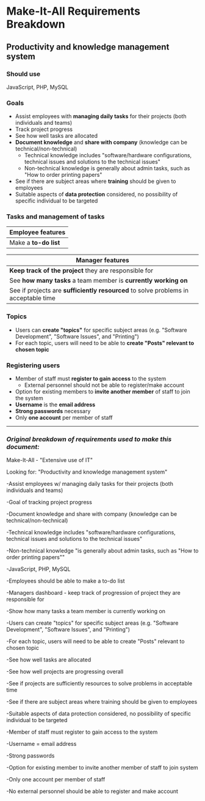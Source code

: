 # **Make-It-All Requirements Breakdown**

## **Productivity and knowledge management system**

### Should use

JavaScript, PHP, MySQL

### Goals

- Assist employees with **managing daily tasks** for their projects (both individuals and teams)
- Track project progress
- See how well tasks are allocated
- **Document knowledge** and **share with company** (knowledge can be technical/non-technical)
  - Technical knowledge includes "software/hardware configurations, technical issues and solutions to the technical issues"
  - Non-technical knowledge is generally about admin tasks, such as "How to order printing papers"
- See if there are subject areas where **training** should be given to employees
- Suitable aspects of **data protection** considered, no possibility of specific individual to be targeted

### Tasks and management of tasks

| Employee features |
| --- |
| Make a **to-do list** |

| Manager features |
| --- |
| **Keep track of the project** they are responsible for |
| See **how many tasks** a team member is **currently working on** |
| See if projects are **sufficiently resourced** to solve problems in acceptable time |

### Topics

- Users can **create "topics"** for specific subject areas (e.g. "Software Development", "Software Issues", and "Printing")
- For each topic, users will need to be able to **create "Posts" relevant to chosen topic**

### Registering users

- Member of staff must **register to gain access** to the system
  - External personnel should not be able to register/make account
- Option for existing members to **invite another member** of staff to join the system
- **Username** is the **email address**
- **Strong passwords** necessary
- Only **one account** per member of staff

- - - -

### *Original breakdown of requirements used to make this document:*

Make-It-All - "Extensive use of IT"

Looking for: "Productivity and knowledge management system"

-Assist employees w/ managing daily tasks for their projects (both individuals and teams)

-Goal of tracking project progress

-Document knowledge and share with company (knowledge can be technical/non-technical)

-Technical knowledge includes "software/hardware configurations, technical issues and solutions to the technical issues"

-Non-technical knowledge "is generally about admin tasks, such as "How to order printing papers""

-JavaScript, PHP, MySQL

-Employees should be able to make a to-do list

-Managers dashboard - keep track of progression of project they are responsible for

-Show how many tasks a team member is currently working on

-Users can create "topics" for specific subject areas (e.g. "Software Development", "Software Issues", and "Printing")

-For each topic, users will need to be able to create "Posts" relevant to chosen topic

-See how well tasks are allocated

-See how well projects are progressing overall

-See if projects are sufficiently resources to solve problems in acceptable time

-See if there are subject areas where training should be given to employees

-Suitable aspects of data protection considered, no possibility of specific individual to be targeted

-Member of staff must register to gain access to the system

-Username = email address

-Strong passwords

-Option for existing member to invite another member of staff to join system

-Only one account per member of staff

-No external personnel should be able to register and make account
